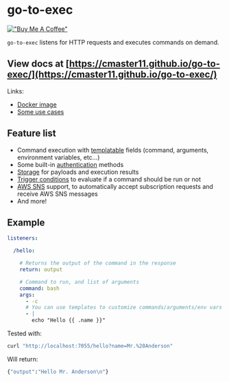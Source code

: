 # go-to-exec

[!["Buy Me A Coffee"](https://www.buymeacoffee.com/assets/img/custom_images/orange_img.png)](https://www.buymeacoffee.com/cmaster11)

`go-to-exec` listens for HTTP requests and executes commands on demand.

## View **docs** at [https://cmaster11.github.io/go-to-exec/](https://cmaster11.github.io/go-to-exec/)

Links:

* [Docker image](https://hub.docker.com/r/cmaster11/go-to-exec/tags?page=1&ordering=last_updated)
* [Some use cases](https://cmaster11.github.io/go-to-exec/#/0120-use-cases)

## Feature list

* Command execution with [templatable](https://cmaster11.github.io/go-to-exec/#/0090-template-functions) fields (command, arguments, environment variables, etc…)
* Some built-in [authentication](https://cmaster11.github.io/go-to-exec/#/0060-authentication) methods
* [Storage](https://cmaster11.github.io/go-to-exec/#/0050-storage) for payloads and execution results
* [Trigger conditions](https://cmaster11.github.io/go-to-exec/#/0080-trigger-conditions) to evaluate if a command should be run or not
* [AWS SNS](https://cmaster11.github.io/go-to-exec/#/0110-plugins/awssns) support, to automatically accept subscription requests and receive AWS SNS messages
* And more!

## Example

```yaml
listeners:

  /hello:

    # Returns the output of the command in the response
    return: output

    # Command to run, and list of arguments
    command: bash
    args:
      - -c
      # You can use templates to customize commands/arguments/env vars
      - |
        echo "Hello {{ .name }}"
```

Tested with:

```bash
curl "http://localhost:7055/hello?name=Mr.%20Anderson"
```

Will return:

```bash
{"output":"Hello Mr. Anderson\n"}
```
